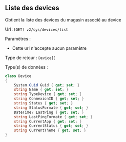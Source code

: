 ## <span id='listedevices'>Liste des devices</span>

Obtient la liste des devices du magasin associé au device

Url :`[GET] v2/sys/devices/list`

Paramètres : 

- Cette url n'accepte aucun paramètre

Type de retour : `Device[]`

Type(s) de données :

```csharp
class Device
{
	System.Guid Guid { get; set; }
	string Name { get; set; }
	string TypeDevice { get; set; }
	string ConnexionID { get; set; }
	string Status { get; set; }
	string StatusFormate { get; set; }
	DateTime? LastPing { get; set; }
	string LastPingFormate { get; set; }
	string CurrentApp { get; set; }
	string CurrentStatus { get; set; }
	string CurrentTheme { get; set; }
}

```

